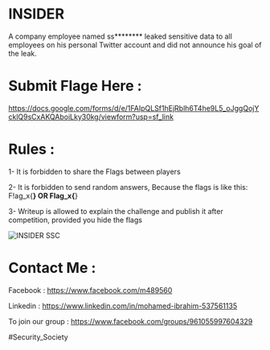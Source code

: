 # INSIDER
A company employee named ss******** leaked sensitive data to all employees on his personal Twitter account and did not announce his goal of the leak.

# Submit Flage Here :
https://docs.google.com/forms/d/e/1FAIpQLSf1hEjRblh6T4he9L5_oJggQojYcklQ9sCxAKQAboiLky30kg/viewform?usp=sf_link


# Rules :

1- It is forbidden to share the Flags between players

2- It is forbidden to send random answers, Because the flags is like this: F!ag_x{**********} OR Flag_x{**********}

3- Writeup is allowed to explain the challenge and publish it after competition, provided you hide the flags

![INSIDER SSC](https://user-images.githubusercontent.com/48302135/128719061-10a929d9-4eed-4a36-bd47-640808e5fb80.jpg)


# Contact Me :
Facebook : https://www.facebook.com/m489560

Linkedin : https://www.linkedin.com/in/mohamed-ibrahim-537561135

To join our group : https://www.facebook.com/groups/961055997604329

#Security_Society
